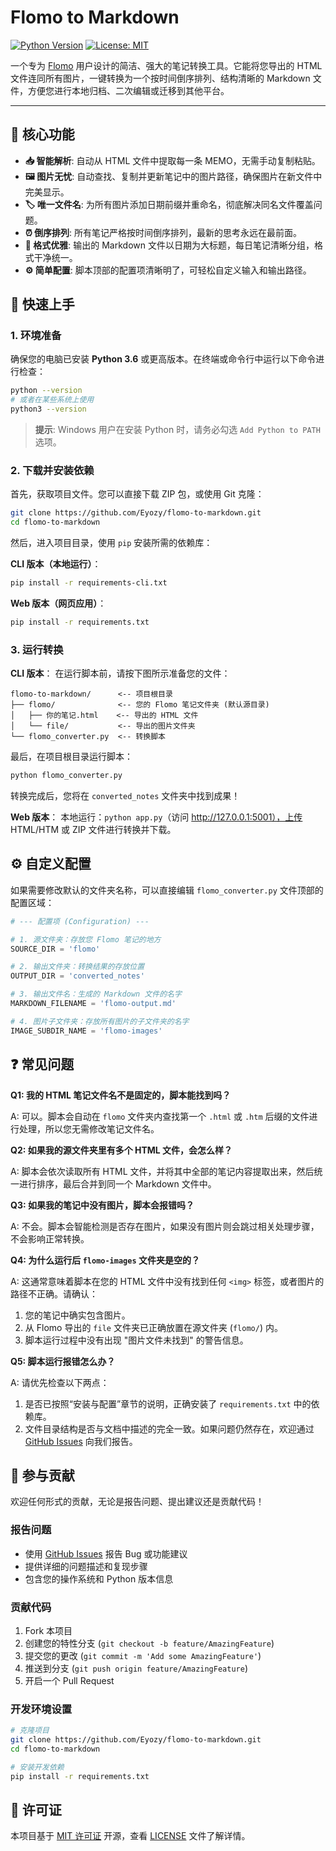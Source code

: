 # Flomo to Markdown

[![Python Version](https://img.shields.io/badge/python-3.6%2B-blue.svg)](https://www.python.org/downloads/) [![License: MIT](https://img.shields.io/badge/License-MIT-yellow.svg)](https://opensource.org/licenses/MIT)

一个专为 [Flomo](https://flomoapp.com/) 用户设计的简洁、强大的笔记转换工具。它能将您导出的 HTML 文件连同所有图片，一键转换为一个按时间倒序排列、结构清晰的 Markdown 文件，方便您进行本地归档、二次编辑或迁移到其他平台。

---

## 🌟 核心功能

- **📥 智能解析**: 自动从 HTML 文件中提取每一条 MEMO，无需手动复制粘贴。
- **🖼️ 图片无忧**: 自动查找、复制并更新笔记中的图片路径，确保图片在新文件中完美显示。
- **🏷️ 唯一文件名**: 为所有图片添加日期前缀并重命名，彻底解决同名文件覆盖问题。
- **⏰ 倒序排列**: 所有笔记严格按时间倒序排列，最新的思考永远在最前面。
- **📄 格式优雅**: 输出的 Markdown 文件以日期为大标题，每日笔记清晰分组，格式干净统一。
- **⚙️ 简单配置**: 脚本顶部的配置项清晰明了，可轻松自定义输入和输出路径。

## 🚀 快速上手

### 1. 环境准备

确保您的电脑已安装 **Python 3.6** 或更高版本。在终端或命令行中运行以下命令进行检查：

```bash
python --version
# 或者在某些系统上使用
python3 --version
```

> **提示**: Windows 用户在安装 Python 时，请务必勾选 `Add Python to PATH` 选项。

### 2. 下载并安装依赖

首先，获取项目文件。您可以直接下载 ZIP 包，或使用 Git 克隆：

```bash
git clone https://github.com/Eyozy/flomo-to-markdown.git
cd flomo-to-markdown
```

然后，进入项目目录，使用 `pip` 安装所需的依赖库：

**CLI 版本（本地运行）**：
```bash
pip install -r requirements-cli.txt
```

**Web 版本（网页应用）**：
```bash
pip install -r requirements.txt
```

### 3. 运行转换

**CLI 版本**：
在运行脚本前，请按下图所示准备您的文件：

```plaintext
flomo-to-markdown/      <-- 项目根目录
├── flomo/              <-- 您的 Flomo 笔记文件夹 (默认源目录)
│   ├── 你的笔记.html    <-- 导出的 HTML 文件
│   └── file/           <-- 导出的图片文件夹
└── flomo_converter.py  <-- 转换脚本
```

最后，在项目根目录运行脚本：

```bash
python flomo_converter.py
```

转换完成后，您将在 `converted_notes` 文件夹中找到成果！

**Web 版本**：
本地运行：`python app.py`（访问 http://127.0.0.1:5001），上传 HTML/HTM 或 ZIP 文件进行转换并下载。

## ⚙️ 自定义配置

如果需要修改默认的文件夹名称，可以直接编辑 `flomo_converter.py` 文件顶部的配置区域：

```python
# --- 配置项 (Configuration) ---

# 1. 源文件夹：存放您 Flomo 笔记的地方
SOURCE_DIR = 'flomo'

# 2. 输出文件夹：转换结果的存放位置
OUTPUT_DIR = 'converted_notes'

# 3. 输出文件名：生成的 Markdown 文件的名字
MARKDOWN_FILENAME = 'flomo-output.md'

# 4. 图片子文件夹：存放所有图片的子文件夹的名字
IMAGE_SUBDIR_NAME = 'flomo-images'
```

## ❓ 常见问题

**Q1: 我的 HTML 笔记文件名不是固定的，脚本能找到吗？**

A: 可以。脚本会自动在 `flomo` 文件夹内查找第一个 `.html` 或 `.htm` 后缀的文件进行处理，所以您无需修改笔记文件名。

**Q2: 如果我的源文件夹里有多个 HTML 文件，会怎么样？**

A: 脚本会依次读取所有 HTML 文件，并将其中全部的笔记内容提取出来，然后统一进行排序，最后合并到同一个 Markdown 文件中。

**Q3: 如果我的笔记中没有图片，脚本会报错吗？**

A: 不会。脚本会智能检测是否存在图片，如果没有图片则会跳过相关处理步骤，不会影响正常转换。

**Q4: 为什么运行后 `flomo-images` 文件夹是空的？**

A: 这通常意味着脚本在您的 HTML 文件中没有找到任何 `<img>` 标签，或者图片的路径不正确。请确认：
1.  您的笔记中确实包含图片。
2.  从 Flomo 导出的 `file` 文件夹已正确放置在源文件夹 (`flomo/`) 内。
3.  脚本运行过程中没有出现 "图片文件未找到" 的警告信息。

**Q5: 脚本运行报错怎么办？**

A: 请优先检查以下两点：
1.  是否已按照“安装与配置”章节的说明，正确安装了 `requirements.txt` 中的依赖库。
2.  文件目录结构是否与文档中描述的完全一致。如果问题仍然存在，欢迎通过 [GitHub Issues](https://github.com/Eyozy/flomo-to-markdown/issues) 向我们报告。
  
## 🤝 参与贡献

欢迎任何形式的贡献，无论是报告问题、提出建议还是贡献代码！

### 报告问题

- 使用 [GitHub Issues](https://github.com/Eyozy/flomo-to-markdown/issues) 报告 Bug 或功能建议
- 提供详细的问题描述和复现步骤
- 包含您的操作系统和 Python 版本信息

### 贡献代码

1. Fork 本项目
2. 创建您的特性分支 (`git checkout -b feature/AmazingFeature`)
3. 提交您的更改 (`git commit -m 'Add some AmazingFeature'`)
4. 推送到分支 (`git push origin feature/AmazingFeature`)
5. 开启一个 Pull Request

### 开发环境设置

```bash
# 克隆项目
git clone https://github.com/Eyozy/flomo-to-markdown.git
cd flomo-to-markdown

# 安装开发依赖
pip install -r requirements.txt
```

## 📄 许可证

本项目基于 [MIT 许可证](https://opensource.org/licenses/MIT) 开源，查看 [LICENSE](LICENSE) 文件了解详情。
